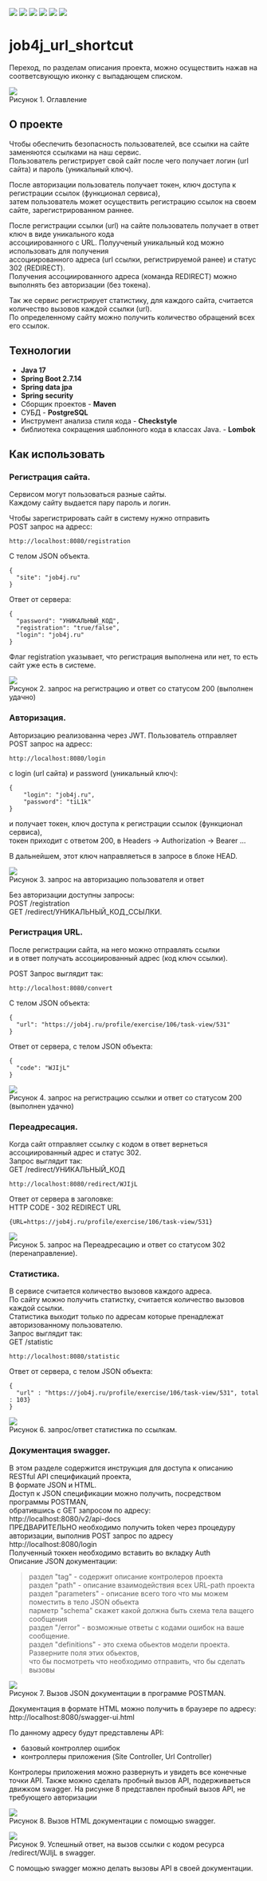 ![](https://img.shields.io/badge/Java-17-orange)
![](https://img.shields.io/badge/Maven-3-red)
![](https://img.shields.io/badge/Spring%20boot-%202.7.14-green)
![](https://img.shields.io/badge/PostgreSQL-%3E%3D%209-informational)
![](https://img.shields.io/badge/-JDBC-blue)
![](https://img.shields.io/badge/-checkstyle-lightgrey)

# job4j_url_shortcut
Переход, по разделам описания проекта, можно осуществить нажав на соответсвующую иконку с выпадающем списком.<br>

![](images/contents.jpg) <br>
Рисунок 1. Оглавление <br>
## О проекте
Чтобы обеспечить безопасность пользователей, все ссылки на сайте заменяются ссылками на наш сервис.<br>
Пользователь регистрирует свой сайт после чего получает логин (url сайта) и пароль (уникальный ключ).<br>

После авторизации пользователь получает токен, ключ доступа к регистрации ссылок (функционал сервиса),<br>
затем пользователь может осуществить регистрацию ссылок на своем сайте, зарегистрированном раннее.<br>

После регистрации ссылки (url) на сайте пользователь получает в ответ ключ в виде уникального кода<br>
ассоциированного с URL. Полуученый уникальный код можно использовать для получения<br>
ассоциированного адреса (url ссылки, регистрируемой ранее) и статус 302 (REDIRECT).<br>
Получения ассоциированного адреса (команда REDIRECT) можно выполнять без авторизации (без токена).<br>

Так же сервис регистрирует статистику, для каждого сайта, считается количество вызовов каждой ссылки (url).<br>
По определенному сайту можно получить количество обращений всех его ссылок.<br>


## Технологии
 * **Java 17**
 * **Spring Boot 2.7.14**
 * **Spring data jpa**
 * **Spring security**
 * Сборщик проектов - **Maven**
 * СУБД - **PostgreSQL**
 * Инструмент анализа стиля кода - **Checkstyle**
 * библиотека сокращения шаблонного кода в классах Java. - **Lombok**

## Как использовать
### Регистрация сайта.
Сервисом могут пользоваться разные сайты. <br>
Каждому сайту выдается пару пароль и логин. <br>

Чтобы зарегистрировать сайт в систему нужно отправить <br>
POST запрос на адресс: <br>
```
http://localhost:8080/registration
```
C телом JSON объекта. <br>
```
{ 
  "site": "job4j.ru"
}
```
Ответ от сервера:
```
{ 
  "password": "УНИКАЛЬНЫЙ_КОД", 
  "registration": "true/false",
  "login": "job4j.ru"
} 
```
Флаг registration указывает, что регистрация выполнена или нет, то есть сайт уже есть в системе. <br>

![](images/registration.jpg) <br>
Рисунок 2. запрос на регистрацию и ответ со статусом 200 (выполнен удачно) <br>
### Авторизация.
Авторизацию реализованна через JWT. Пользователь отправляет <br>
POST запрос на адресс: <br>
```
http://localhost:8080/login
```
с login (url сайта) и password (уникальный ключ): <br>
```
{ 
    "login": "job4j.ru",
    "password": "tiL1k"
} 
```
и получает токен, ключ доступа к регистрации ссылок (функционал сервиса), <br>
токен приходит с ответом 200, в Headers -> Authorization -> Bearer ...

В дальнейшем, этот ключ направляеться в запросе в блоке HEAD. <br>

![](images/login.jpg) <br>
Рисунок 3. запрос на авторизацию пользователя и ответ <br>

Без авторизации доступны запросы: <br>
POST /registration<br>
GET /redirect/УНИКАЛЬНЫЙ_КОД_ССЫЛКИ. <br>
### Регистрация URL.
После регистрации сайта, на него можно отправлять ссылки <br>
и в ответ получать ассоциированный адрес (код ключ ссылки). <br>

POST Запрос выглядит так: <br>
```
http://localhost:8080/convert
```
C телом JSON объекта: 
```
{
  "url": "https://job4j.ru/profile/exercise/106/task-view/531"
}
```
Ответ от сервера, c телом JSON объекта: 
```
{ 
  "code": "WJIjL"
} 
```
![](images/convert.jpg) <br> 
Рисунок 4. запрос на регистрацию ссылки и ответ со статусом 200 (выполнен удачно) <br>
### Переадресация.
Когда сайт отправляет ссылку с кодом в ответ вернеться ассоциированный адрес и статус 302. <br>
Запрос выглядит так: <br>
GET /redirect/УНИКАЛЬНЫЙ_КОД <br>
```
http://localhost:8080/redirect/WJIjL
```
Ответ от сервера в заголовке: <br>
HTTP CODE - 302 REDIRECT URL <br>
```
{URL=https://job4j.ru/profile/exercise/106/task-view/531}
```

![](images/redirect.jpg) <br>
Рисунок 5. запрос на Переадресацию и ответ со статусом 302 (перенаправление). <br>
### Статистика.
В сервисе считается количество вызовов каждого адреса. <br>
По сайту можно получить статистку, считается количество вызовов каждой ссылки. <br>
Статистика выходит только по адресам которые пренадлежат авторизованному пользователю. <br>
Запрос выглядит так: <br>
GET /statistic <br>
```
http://localhost:8080/statistic
```
Ответ от сервера, c телом JSON объекта:
```
{
  "url" : "https://job4j.ru/profile/exercise/106/task-view/531", total : 103}
}
```

![](images/statistic.jpg) <br>
Рисунок 6. запрос/ответ статистика по ссылкам. <br>
### Документация swagger.
В этом разделе содержится инструкция для доступа к описанию RESTful API спецификаций проекта, <br> 
В формате JSON и HTML.<br>
Доступ к JSON спецификации можно получить, посредством программы POSTMAN, <br>
обратившись с GET запросом по адресу: <br>
http://localhost:8080/v2/api-docs <br>
ПРЕДВАРИТЕЛЬНО необходимо получить token через процедуру авторизации,
выполнив POST запрос по адресу http://localhost:8080/login <br>
Полученный токкен необходимо вставить во вкладку Auth <br>
Описание JSON документации: <br>
> раздел "tag" - содержит описание контролеров проекта <br>
> раздел "path" - описание взаимодействия всех URL-path проекта <br>
> раздел "parameters" - описание всего того что мы можем поместить в тело JSON обьекта <br>
> парметр "schema" скажет какой должна быть схема тела ващего сообщения <br>
> раздел "/error" - возможные ответы с кодами ошибок на ваше сообщение. <br>
> раздел "definitions" - это схема обьектов модели проекта. Разверните поля этих обьектов, <br>
> что бы посмотреть что необходимо отправить, что бы сделать вызовы  <br>

![](images/jsondoc.jpg) <br>
Рисунок 7. Вызов JSON документации в программе POSTMAN. <br>

Документация в формате HTML можно получить в браузере по адресу:
http://localhost:8080/swagger-ui.html

По данному адресу будут представлены API:
 - базовый контроллер ошибок
 - контроллеры приложения (Site Controller, Url Controller)

Контролеры приложения можно развернуть и увидеть все конечные точки API.
Также можно сделать пробный вызов API, подерживаеться движком swagger.
На рисунке 8 представлен пробный вызов API, не требующего авторизации 

![](images/htmldoc.jpg) <br>
Рисунок 8. Вызов HTML документации с помощью swagger. <br>

![](images/response.jpg) <br>
Рисунок 9. Успешный ответ, на вызов ссылки с кодом ресурса /redirect/WJIjL в swagger. <br>

С помощью swagger можно делать вызовы API в своей документации.

